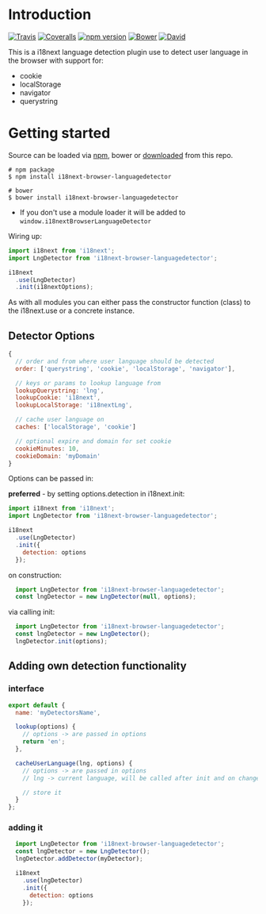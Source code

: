 # Introduction


[![Travis](https://img.shields.io/travis/i18next/i18next-browser-languageDetector/master.svg?style=flat-square)](https://travis-ci.org/i18next/i18next-browser-languageDetector)
[![Coveralls](https://img.shields.io/coveralls/i18next/i18next-browser-languageDetector/master.svg?style=flat-square)](https://coveralls.io/github/i18next/i18next-browser-languageDetector)
[![npm version](https://img.shields.io/npm/v/i18next-browser-languageDetector.svg?style=flat-square)](https://www.npmjs.com/package/i18next-browser-languageDetector)
[![Bower](https://img.shields.io/bower/v/i18next-browser-languageDetector.svg)]()
[![David](https://img.shields.io/david/i18next/i18next-browser-languageDetector.svg?style=flat-square)](https://david-dm.org/i18next/i18next-browser-languageDetector)

This is a i18next language detection plugin use to detect user language in the browser with support for:

- cookie
- localStorage
- navigator
- querystring

# Getting started

Source can be loaded via [npm](https://www.npmjs.com/package/i18next-browser-languagedetector), bower or [downloaded](https://github.com/i18next/i18next-browser-languagedetector/blob/master/i18nextBrowserLanguageDetector.min.js) from this repo.

```
# npm package
$ npm install i18next-browser-languagedetector

# bower
$ bower install i18next-browser-languagedetector
```

- If you don't use a module loader it will be added to `window.i18nextBrowserLanguageDetector`

Wiring up:

```js
import i18next from 'i18next';
import LngDetector from 'i18next-browser-languagedetector';

i18next
  .use(LngDetector)
  .init(i18nextOptions);
```

As with all modules you can either pass the constructor function (class) to the i18next.use or a concrete instance.

## Detector Options

```js
{
  // order and from where user language should be detected
  order: ['querystring', 'cookie', 'localStorage', 'navigator'],

  // keys or params to lookup language from
  lookupQuerystring: 'lng',
  lookupCookie: 'i18next',
  lookupLocalStorage: 'i18nextLng',

  // cache user language on
  caches: ['localStorage', 'cookie']

  // optional expire and domain for set cookie
  cookieMinutes: 10,
  cookieDomain: 'myDomain'
}
```

Options can be passed in:

**preferred** - by setting options.detection in i18next.init:

```js
import i18next from 'i18next';
import LngDetector from 'i18next-browser-languagedetector';

i18next
  .use(LngDetector)
  .init({
    detection: options
  });
```

on construction:

```js
  import LngDetector from 'i18next-browser-languagedetector';
  const lngDetector = new LngDetector(null, options);
```

via calling init:

```js
  import LngDetector from 'i18next-browser-languagedetector';
  const lngDetector = new LngDetector();
  lngDetector.init(options);
```

## Adding own detection functionality

### interface

```js
export default {
  name: 'myDetectorsName',

  lookup(options) {
    // options -> are passed in options
    return 'en';
  },

  cacheUserLanguage(lng, options) {
    // options -> are passed in options
    // lng -> current language, will be called after init and on changeLanguage

    // store it
  }
};
```


### adding it

```js
  import LngDetector from 'i18next-browser-languagedetector';
  const lngDetector = new LngDetector();
  lngDetector.addDetector(myDetector);

  i18next
    .use(lngDetector)
    .init({
      detection: options
    });
```
